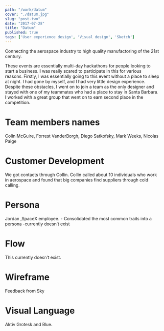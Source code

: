 ```yaml
---
path: "/work/datum"
cover: "./datum.jpg"
slug: "post-two"
date: "2017-07-28"
title: "Datum"
published: true
tags: ['User experience design', 'Visual design', 'Sketch']
---
```


Connecting the aerospace industry to high quality manufactoring of the 21st century.

These events are essentially multi-day hackathons for people looking to start a business. I was really scared to participate in this for various reasons. Firstly, I was essentially going to this event without a place to sleep at night. I had gone by myself, and I had very little design experience. Despite these obstacles, I went on to join a team as the only designer and stayed with one of my teammates who had a place to stay in Santa Barbara. I worked with a great group that went on to earn second place in the competition.

# Team members names 
Colin McGuire, Forrest VanderBorgh, Diego Satkofsky, Mark Weeks, Nicolas Paige

# Customer Development 
 We got contacts through Collin. Collin called about 10 individuals who work in aerospace and found that big companies find suppliers through cold calling.

# Persona
Jordan ,SpaceX employee. - Consolidated the most common traits into a persona -currently doesn’t exist

# Flow
This currently doesn’t exist. 

# Wireframe
Feedback from Sky

# Visual Language
Aktiv Grotesk and Blue. 
